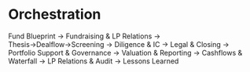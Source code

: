 # Orchestration

Fund Blueprint → Fundraising & LP Relations → Thesis→Dealflow→Screening → Diligence & IC → Legal & Closing
→ Portfolio Support & Governance → Valuation & Reporting → Cashflows & Waterfall → LP Relations & Audit → Lessons Learned
